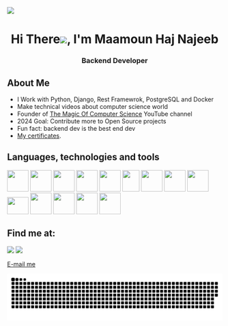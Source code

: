 <!-- ![](https://komarev.com/ghpvc/?username=maamounhajnajeeb&style=for-the-badge) -->

<a href="https://github.com/elMeniwy">
<!--  <img width="100%" height="auto" src="https://i.imgur.com/iXuL1HG.png" height="175px"/> -->
 <img src="https://github.githubassets.com/images/modules/site/social-cards/github-social.png" />
</a>

<h1 align="center">Hi There<img src="https://raw.githubusercontent.com/MartinHeinz/MartinHeinz/master/wave.gif" width="30px">, I'm Maamoun Haj Najeeb</h1>
<h3 align="center">Backend Developer</h3>

## About Me
* I Work with Python, Django, Rest Framewrok, PostgreSQL and Docker
* Make technical videos about computer science world
* Founder of [The Magic Of Computer Science](https://www.youtube.com/@themagicofcomputerscience3270) YouTube channel
* 2024 Goal: Contribute more to Open Source projects
* Fun fact: backend dev is the best end dev
* [My certificates](https://github.com/maamounhajnajeeb/Certificates).


## Languages, technologies and tools
<div sytle="display: flex; flex-direction: row">
          <img src="https://cdn.jsdelivr.net/gh/devicons/devicon@latest/icons/python/python-original.svg" width="50px" height="50px"/>
          <img src="https://cdn.jsdelivr.net/gh/devicons/devicon@latest/icons/django/django-plain-wordmark.svg" width="50px" height="50px" />
          <img src="https://cdn.jsdelivr.net/gh/devicons/devicon@latest/icons/djangorest/djangorest-original.svg" width="50px" height="50px" />
          <img src="https://cdn.jsdelivr.net/gh/devicons/devicon@latest/icons/postgresql/postgresql-plain.svg" width="50px" height="50px" />
          <img src="https://cdn.jsdelivr.net/gh/devicons/devicon@latest/icons/sqlite/sqlite-original.svg" width="50px" height="50px" />
          <img src="https://cdn.jsdelivr.net/gh/devicons/devicon@latest/icons/docker/docker-original.svg" width="40px" height="50px" />
          <img src="https://cdn.jsdelivr.net/gh/devicons/devicon@latest/icons/postman/postman-original.svg" width="50px" height="50px" />
          <img src="https://cdn.jsdelivr.net/gh/devicons/devicon@latest/icons/git/git-original.svg" width="50px" height="50px" />
          <img src="https://cdn.jsdelivr.net/gh/devicons/devicon@latest/icons/github/github-original.svg" width="50px" height="50px" />
          <img src="https://cdn.jsdelivr.net/gh/devicons/devicon@latest/icons/javascript/javascript-original.svg" width="50px" height="40px" />
          <img src="https://cdn.jsdelivr.net/gh/devicons/devicon@latest/icons/json/json-original.svg" width="50px" height="50px" />
          <img src="https://cdn.jsdelivr.net/gh/devicons/devicon@latest/icons/html5/html5-original.svg" width="50px" height="50px" />
          <img src="https://cdn.jsdelivr.net/gh/devicons/devicon@latest/icons/css3/css3-original.svg" width="50px" height="50px" />
          <img src="https://cdn.jsdelivr.net/gh/devicons/devicon@latest/icons/vscode/vscode-original.svg" width="50px" height="50px" />
</div>


## Find me at:
<a href = "https://www.linkedin.com/in/maamoun-hajnajeeb/" target="_blank"><img src="https://img.icons8.com/fluent/48/000000/linkedin.png"/></a>
<a href = "https://www.youtube.com/@themagicofcomputerscience3270" target="_blank"><img src="https://img.icons8.com/fluent/48/000000/youtube.png"/></a>


[E-mail me](mailto:maamoun.haj.najeeb@gmail.com "Maamoun's email")


<img src="https://raw.githubusercontent.com/pythondeveloper6/pythondeveloper6/output/snake.svg" alt="Snake animation" />
